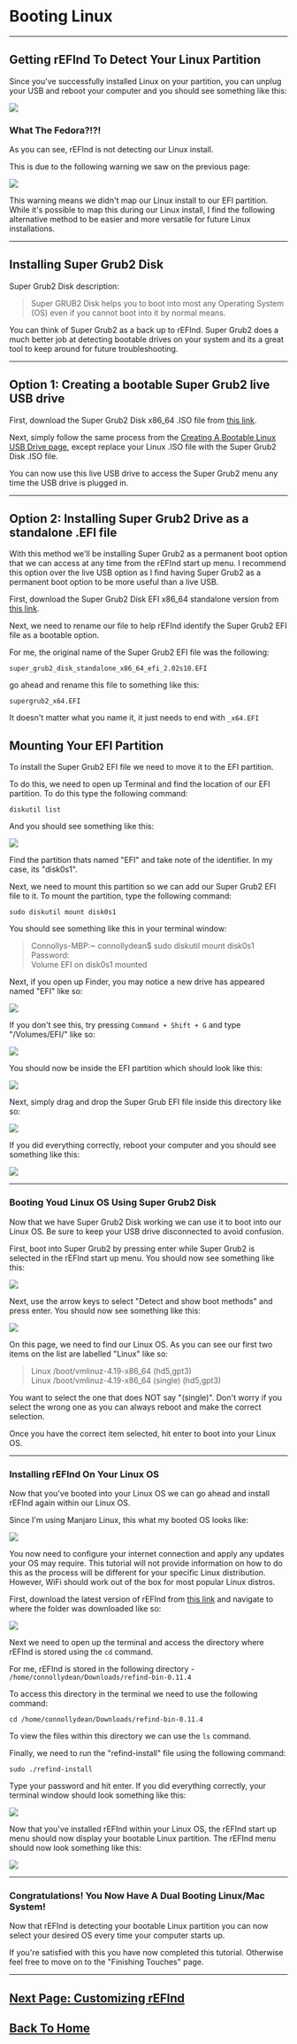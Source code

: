 # Booting Linux
***

## Getting rEFInd To Detect Your Linux Partition

Since you've successfully installed Linux on your partition, you can unplug your USB and reboot your computer and you should see something like this:

![](images/refindscreen.png)

### What The Fedora?!?!

As you can see, rEFInd is not detecting our Linux install.

This is due to the following warning we saw on the previous page:

![](images/efierror.png)

This warning means we didn't map our Linux install to our EFI partition. While it's possible to map this during our Linux install, I find the following alternative method to be easier and more versatile for future Linux installations.

***

## Installing Super Grub2 Disk

Super Grub2 Disk description:

> Super GRUB2 Disk helps you to boot into most any Operating System (OS) even if you cannot boot into it by normal means.

You can think of Super Grub2 as a back up to rEFInd.  Super Grub2 does a much better job at detecting bootable drives on your system and its a great tool to keep around for future troubleshooting.
***
## Option 1: Creating a bootable Super Grub2 live USB drive

First, download the Super Grub2 Disk x86_64 .ISO file from [this link](https://sourceforge.net/projects/supergrub2/files/2.02s10/super_grub2_disk_2.02s10/super_grub2_disk_x86_64_efi_2.02s10.iso/download).

Next, simply follow the same process from the [Creating A Bootable Linux USB Drive page](linuxusb.md), except replace your Linux .ISO file with the Super Grub2 Disk .ISO file.

You can now use this live USB drive to access the Super Grub2 menu any time the USB drive is plugged in.
***
## Option 2: Installing Super Grub2 Drive as a standalone .EFI file

With this method we'll be installing Super Grub2 as a permanent boot option that we can access at any time from the rEFInd start up menu. I recommend this option over the live USB option as I find having Super Grub2 as a permanent boot option to be more useful than a live USB.

First, download the Super Grub2 Disk EFI x86_64 standalone version from [this link](https://sourceforge.net/projects/supergrub2/files/2.02s10/super_grub2_disk_2.02s10/super_grub2_disk_standalone_x86_64_efi_2.02s10.EFI/download).

Next, we need to rename our file to help rEFInd identify the Super Grub2 EFI file as a bootable option.

For me, the original name of the Super Grub2 EFI file was the following:

`super_grub2_disk_standalone_x86_64_efi_2.02s10.EFI`

go ahead and rename this file to something like this:

`supergrub2_x64.EFI`

It doesn't matter what you name it, it just needs to end with `_x64.EFI`

## Mounting Your EFI Partition<a name="efi123"></a>

To install the Super Grub2 EFI file we need to move it to the EFI partition.

To do this, we need to open up Terminal and find the location of our EFI partition.  To do this type the following command:

`diskutil list`

And you should see something like this:

![](images/efipart.png)

Find the partition thats named "EFI" and take note of the identifier. In my case, its "disk0s1".

Next, we need to mount this partition so we can add our Super Grub2 EFI file to it. To mount the partition, type the following command:

`sudo diskutil mount disk0s1`

You should see something like this in your terminal window:

> Connollys-MBP:~ connollydean$ sudo diskutil mount disk0s1   
Password:   
Volume EFI on disk0s1 mounted

Next, if you open up Finder, you may notice a new drive has appeared named "EFI" like so:

![](images/efifinder.png)

If you don't see this, try pressing `Command + Shift + G` and type "/Volumes/EFI/" like so:

![](images/efifind.png)

You should now be inside the EFI partition which should look like this:

![](images/pregrub.png)

Next, simply drag and drop the Super Grub EFI file inside this directory like so:

![](images/aftergrub.png)

If you did everything correctly, reboot your computer and you should see something like this:

![](images/grubrefind.png)
***

### Booting Youd Linux OS Using Super Grub2 Disk

Now that we have Super Grub2 Disk working we can use it to boot into our Linux OS. Be sure to keep your USB drive disconnected to avoid confusion.

First, boot into Super Grub2 by pressing enter while Super Grub2 is selected in the rEFInd start up menu. You should now see something like this:

![](images/supergrub1.png)

Next, use the arrow keys to select "Detect and show boot methods" and press enter. You should now see something like this:

![](images/supergrub2.png)

On this page, we need to find our Linux OS. As you can see our first two items on the list are labelled "Linux" like so:

> Linux /boot/vmlinuz-4.19-x86_64 (hd5,gpt3)    
Linux /boot/vmlinuz-4.19-x86_64 (single) (hd5,gpt3)

You want to select the one that does NOT say "(single)".  Don't worry if you select the wrong one as you can always reboot and make the correct selection.

Once you have the correct item selected, hit enter to boot into your Linux OS.
***
### Installing rEFInd On Your Linux OS

Now that you've booted into your Linux OS we can go ahead and install rEFInd again within our Linux OS.

Since I'm using Manjaro Linux, this what my booted OS looks like:

![](images/manjscsht.png)

You now need to configure your internet connection and apply any updates your OS may require.  This tutorial will not provide information on how to do this as the process will be different for your specific Linux distribution.  However, WiFi should work out of the box for most popular Linux distros.

First, download the latest version of rEFInd from [this link](https://sourceforge.net/projects/refind/) and navigate to where the folder was downloaded like so:

![](images/manjrefindDL.png)

Next we need to open up the terminal and access the directory where rEFInd is stored using the `cd` command.

For me, rEFInd is stored in the following directory - `/home/connollydean/Downloads/refind-bin-0.11.4`

To access this directory in the terminal we need to use the following command:

`cd /home/connollydean/Downloads/refind-bin-0.11.4`

To view the files within this directory we can use the `ls` command.

Finally, we need to run the "refind-install" file using the following command:

`sudo ./refind-install`

Type your password and hit enter.  If you did everything correctly, your terminal window should look something like this:

![](images/manjterminal.png)

Now that you've installed rEFInd within your Linux OS, the rEFInd start up menu should now display your bootable Linux partition. The rEFInd menu should now look something like this:

![](images/manjrefind.png)
***
### Congratulations! You Now Have A Dual Booting Linux/Mac System!

Now that rEFInd is detecting your bootable Linux partition you can now select your desired OS every time your computer starts up.

If you're satisfied with this you have now completed this tutorial. Otherwise feel free to move on to the "Finishing Touches" page.

***

## [Next Page: Customizing rEFInd](finaltouches.md)

## [Back To Home](https://github.com/connollydean/Markdwon-Tutorial/blob/master/README.md)
